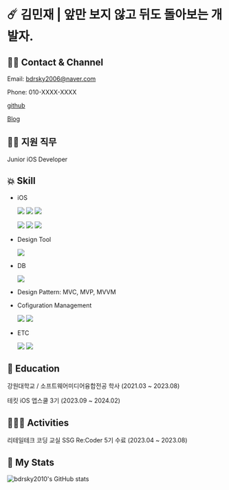 # ☄️ 김민재 | 앞만 보지 않고 뒤도 돌아보는 개발자.

## 🤳🏼 Contact & Channel
  Email: bdrsky2006@naver.com

  Phone: 010-XXXX-XXXX

  [github](https://github.com/bdrsky2010)
  

  [Blog](https://minjae1995.tistory.com/)

## 🙋🏻 지원 직무
  Junior iOS Developer

## 💥 Skill
  * iOS

    <img src="https://img.shields.io/badge/Swift-F05138?style=plastic&logo=swift&logoColor=white"> <img src="https://img.shields.io/badge/UIkit-2396F3?style=plastic&logo=uikit&logoColor=white"> <img src="https://img.shields.io/badge/SwiftUI-F05138?style=plastic&logo=swift&logoColor=white"> 

    <img src="https://img.shields.io/badge/Combine-F05138?style=plastic&logo=swift&logoColor=white"> <img src="https://img.shields.io/badge/Alamofire-F05138?style=plastic&logo=swift&logoColor=white"> <img src="https://img.shields.io/badge/ReactiveX-B7178C?style=plastic&logo=reactivex&logoColor=white">
  * Design Tool

    <img src="https://img.shields.io/badge/Figma-F24E1E?style=plastic&logo=figma&logoColor=white">
  * DB

    <img src="https://img.shields.io/badge/Firebase-FFCA28?style=plastic&logo=firebase&logoColor=white">
  * Design Pattern: MVC, MVP, MVVM
  * Cofiguration Management

    <img src="https://img.shields.io/badge/git-F05032?style=plastic&logo=git&logoColor=white"> <img src="https://img.shields.io/badge/github-181717?style=plastic&logo=github&logoColor=white">  
  * ETC
  
    <img src="https://img.shields.io/badge/c-A8B9CC?style=plastic&logo=c%2B%2B&logoColor=white"> <img src="https://img.shields.io/badge/c++-00599C?style=plastic&logo=cplusplus&logoColor=white">

## 🏫 Education
  강원대학교 / 소프트웨어미디어융합전공 학사 (2021.03 ~ 2023.08)


  테킷 iOS 앱스쿨 3기 (2023.09 ~ 2024.02)


## 🧑🏻‍🏫 Activities
  리테일테크 코딩 교실 SSG Re:Coder 5기 수료 (2023.04 ~ 2023.08)


## 💼 My Stats
![bdrsky2010's GitHub stats](https://github-readme-stats.vercel.app/api?username=bdrsky2010&theme=transparent&show_icons=true)
